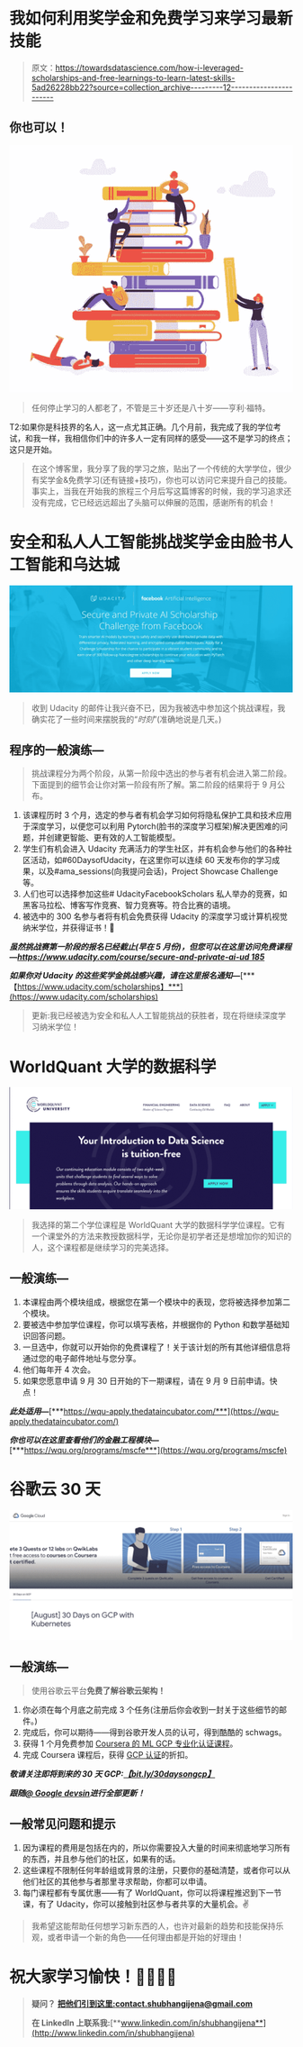 # 我如何利用奖学金和免费学习来学习最新技能

> 原文：<https://towardsdatascience.com/how-i-leveraged-scholarships-and-free-learnings-to-learn-latest-skills-5ad26228bb22?source=collection_archive---------12----------------------->

## 你也可以！

![](img/52213616663dbd418981b39ee4a0e211.png)

> 任何停止学习的人都老了，不管是三十岁还是八十岁——亨利·福特。

T2:如果你是科技界的名人，这一点尤其正确。几个月前，我完成了我的学位考试，和我一样，我相信你们中的许多人一定有同样的感受——这不是学习的终点；这只是开始。

> 在这个博客里，我分享了我的学习之旅，贴出了一个传统的大学学位，很少有奖学金&免费学习(还有链接+技巧)，你也可以访问它来提升自己的技能。事实上，当我在开始我的旅程三个月后写这篇博客的时候，我的学习追求还没有完成，它已经远远超出了头脑可以伸展的范围，感谢所有的机会！

# 安全和私人人工智能挑战奖学金由脸书人工智能和乌达城

![](img/f005720d5d2c9c5bfe0eab37cde3b885.png)

> 收到 Udacity 的邮件让我兴奋不已，因为我被选中参加这个挑战课程，我确实花了一些时间来摆脱我的“*时刻*”(准确地说是几天。)

## 程序的一般演练—

> 挑战课程分为两个阶段，从第一阶段中选出的参与者有机会进入第二阶段。下面提到的细节会让你对第一阶段有所了解。第二阶段的结果将于 9 月公布。

1.  该课程历时 3 个月，选定的参与者有机会学习如何将隐私保护工具和技术应用于深度学习，以便您可以利用 Pytorch(脸书的深度学习框架)解决更困难的问题，并创建更智能、更有效的人工智能模型。
2.  学生们有机会进入 Udacity 充满活力的学生社区，并有机会参与他们的各种社区活动，如#60DaysofUdacity，在这里你可以连续 60 天发布你的学习成果，以及#ama_sessions(向我提问会话)，Project Showcase Challenge 等。
3.  人们也可以选择参加这些# UdacityFacebookScholars 私人举办的竞赛，如黑客马拉松、博客写作竞赛、智力竞赛等。符合比赛的语境。
4.  被选中的 300 名参与者将有机会免费获得 Udacity 的深度学习或计算机视觉纳米学位，并获得证书！🎁

***虽然挑战赛第一阶段的报名已经截止(早在 5 月份)，但您可以在这里访问免费课程—***[***https://www.udacity.com/course/secure-and-private-ai-ud 185***](https://www.udacity.com/course/secure-and-private-ai--ud185)

***如果你对 Udacity 的这些奖学金挑战感兴趣，请在这里报名通知—***[***【https://www.udacity.com/scholarships】***](https://www.udacity.com/scholarships)

> 更新:我已经被选为安全和私人人工智能挑战的获胜者，现在将继续深度学习纳米学位！

# WorldQuant 大学的数据科学

![](img/1230ce22cb37e6eff4972d65875e95b8.png)

> 我选择的第二个学位课程是 WorldQuant 大学的数据科学学位课程。它有一个课堂外的方法来教授数据科学，无论你是初学者还是想增加你的知识的人，这个课程都是继续学习的完美选择。

## 一般演练—

1.  本课程由两个模块组成，根据您在第一个模块中的表现，您将被选择参加第二个模块。
2.  要被选中参加学位课程，你可以填写表格，并根据你的 Python 和数学基础知识回答问题。
3.  一旦选中，你就可以开始你的免费课程了！关于该计划的所有其他详细信息将通过您的电子邮件地址与您分享。
4.  他们每年开 4 次会。
5.  如果您愿意申请 9 月 30 日开始的下一期课程，请在 9 月 9 日前申请。快点！

***此处适用—***[***https://wqu-apply.thedataincubator.com/***](https://wqu-apply.thedataincubator.com/)

***你也可以在这里查看他们的金融工程模块—***[***https://wqu.org/programs/mscfe***](https://wqu.org/programs/mscfe)

# 谷歌云 30 天

![](img/0b569c542bb866201166eedd9aa8c63d.png)

## 一般演练—

> 使用谷歌云平台**免费了解谷歌云架构！**

1.  你必须在每个月底之前完成 3 个任务(注册后你会收到一封关于这些细节的邮件。)
2.  完成后，你可以期待——得到谷歌开发人员的认可，得到酷酷的 schwags。
3.  获得 1 个月免费参加 [Coursera 的 ML GCP 专业化认证课程](https://www.coursera.org/specializations/machine-learning-tensorflow-gcp)。
4.  完成 Coursera 课程后，获得 [GCP 认证](https://cloud.google.com/certification/cloud-engineer)的折扣。

***敬请关注即将到来的 30 天 GCP:***[***【bit.ly/30daysongcp】***](http://www.bit.ly/30daysongcp)

***跟随***[***@ Google devsin***](https://twitter.com/GoogleDevsIN)***进行全部更新！***

## 一般常见问题和提示

1.  因为课程的费用是包括在内的，所以你需要投入大量的时间来彻底地学习所有的东西，并且参与他们的社区，如果有的话。
2.  这些课程不限制任何年龄组或背景的注册，只要你的基础清楚，或者你可以从他们社区的其他参与者那里寻求帮助，你都可以申请。
3.  每门课程都有专属优惠——有了 WorldQuant，你可以将课程推迟到下一节课，有了 Udacity，你可以接触到社区参与者共享的大量机会。✌

> 我希望这能帮助任何想学习新东西的人，也许对最新的趋势和技能保持乐观，或者申请一个新的角色——任何理由都是开始的好理由！

# 祝大家学习愉快！👨‍🎓👩‍🎓

> **疑问？** [**把他们引到这里:contact.shubhangijena@gmail.com**](http://contact.shubhangijena@gmail.com)
> 
> **在 LinkedIn 上联系我:**[**www.linkedin.com/in/shubhangijena**](http://www.linkedin.com/in/shubhangijena)